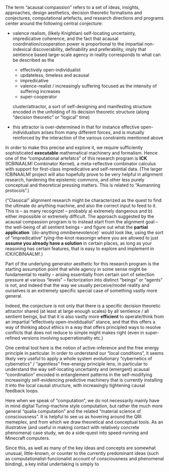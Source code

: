 The term &ldquo;acausal compassion&rdquo; refers to a set of ideas, insights, approaches, design aesthetics, decision theoretic formalisms and conjectures, computational artefacts, and research directions and programs center around the following central conjecture:

-   valence realism, (likely Knightian) self-locating uncertainty, impredicative coherence, and the fact that acausal coordination/cooperation power is proportional to the impartial non-indexical discoverability, definability and preferability, imply that sentience based large-scale agency in reality corresponds to what can be described as the
    
    -   effectively open-individualist
    -   updateless, timeless and acausal
    -   impredicative
    -   valence-realist / increasingly suffering focused as the intensity of suffering increases
    -   super-cooperator
    
    cluster/attractor, a sort of self-designing and manifesting structure encoded in the unfolding of its decision theoretic structure (along &ldquo;decision theoretic&rdquo; or &ldquo;logical&rdquo; time)
-   this attractor is <span class="underline">over-determined</span> in that for instance effective open-individualism arises from many different forces, and is mutually reinforced by the interaction of the various constraints mentioned above

In order to make this precise and explore it, we require sufficiently sophisticated **executable** mathematical machinery and formalism. Hence one of the &ldquo;computational artefatcs&rdquo; of this research program is **ICK** (ICBINAALM! Combinator Kernel), a meta-reflective combinator calculus with support for first-class impredicative and self-rerential data. (The larger ICBINAALM! project will also hopefully prove to be very helpful in alignment research, hardening the epistemic commons, and other less purely conceptual and theoretical pressing matters. This is related to &ldquo;Aumanning protocols&rdquo;.)

(&ldquo;Classical&rdquo; alignment research might be characterized as the quest to find the ultimate do anything machine, and also the correct input to feed to it. This is &#x2013; as many recognize! &#x2013; probably a) extremely dangerous and b) either impossible or extremely difficult. The approach suggested by the acausal compassion program is to instead start from the alignment goal &#x2013; the well-being of all sentient beings &#x2013; and figure out what the **partial application** \`(do-anything omnibenevolence)\` would look like, using the sort of &ldquo;impredicative&rdquo; tying-the-knot reasonign where you are allowed to just **assume you already have a solution** in certain places, as long as your reasoning has certain features, that is easy to explore and implement in ICK/ICBINAALM!.)

Part of the underlying generator aesthetic for this research program is the starting assumption point that while agency in some sense might be fundamental to reality &#x2013; arising essentially from certain sort of selection pressure at various &ldquo;levels&rdquo; &#x2013; factorization into distinct &ldquo;beings&rdquo; or &ldquo;agents&rdquo; is not, and indeed that the way we usually perceive/model reality and ourselves is an extremely specific special case of something vastly more general.

Indeed, the conjecture is not only that there is a specific decision theoretic attractor shared (at least at large enough scales) by all sentience / all sentient beings, but that it is also vastly more **efficient** to operate/think from an impartial &ldquo;effectively open-invididualist&rdquo; stance, and that this offers a way of thinking about ethics in a way that offers principled ways to resolve conflicts that does not reduce to simple might makes right (even in super-refined versions involving superrationality etc.)

One central tool here is the notion of active-inference and the free energy principle in particular. In order to understand our &ldquo;local conditions&rdquo;, it seems likely very useful to apply a whole system evolutionary &ldquo;cybernetics of cybernetics&rdquo; / &ldquo;agentless&rdquo; free-energy principle lens, in particular to understand the way self-locating uncertainty and (emergent) acausal &ldquo;coordination&rdquo; encoded in entanglement patterns in the self-modifying increasingly self-evidencing predictive machinery that is currently installing it into the local causal structure, with increasingly tightening causal feedback loops.

Here when we speak of &ldquo;computation&rdquo;, we do not necessarily mainly have in mind digital Turing-machine style computation, but rather the much more general &ldquo;qualia computation&rdquo; and the related &ldquo;material science of consciousness&rdquo;. It is helpful to see us as hovering around the QRI memeplex, and from which we draw theoretical and conceptual tools. As an illustrative (and useful in making contact with relatively concrete phenomena) case study, we do a side-quest into speed-running and Minecraft computers.

Since this, as well as many of the key ideas and concepts are somewhat unusual, little-known, or counter to the currently predominant ideas (such as computationalist-funcionalist account of consciousness and phenomenal binding), a key initial undertaking is simply to
